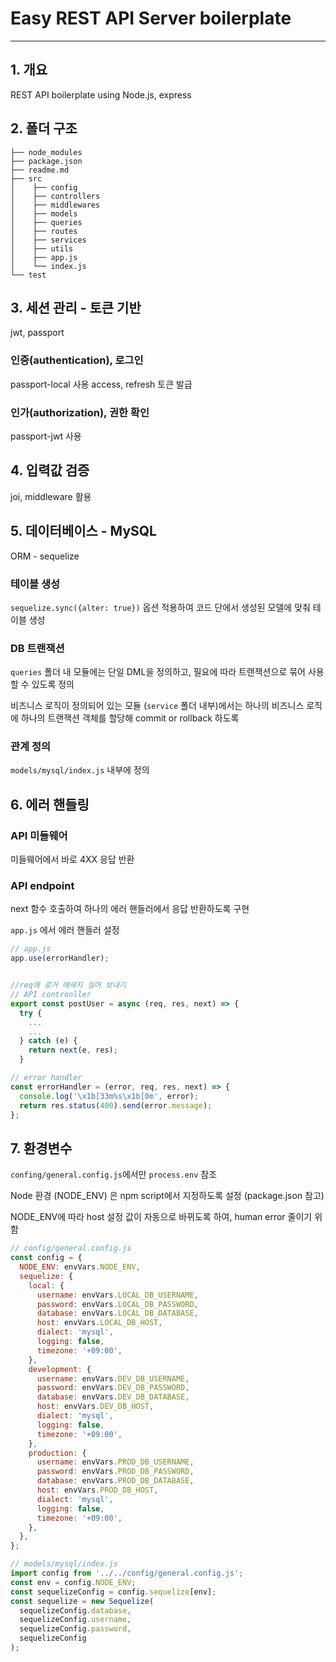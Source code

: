 # Easy REST API Server boilerplate

---

## 1. 개요

REST API boilerplate using Node.js, express

## 2. 폴더 구조

```
├── node_modules
├── package.json
├── readme.md
├── src
│    ├── config
│    ├── controllers
│    ├── middlewares
│    ├── models
│    ├── queries
│    ├── routes
│    ├── services
│    ├── utils
│    ├── app.js
│    └── index.js
└── test
```

## 3. 세션 관리 - 토큰 기반

jwt, passport

### 인증(authentication), 로그인

passport-local 사용
access, refresh 토큰 발급

### 인가(authorization), 권한 확인

passport-jwt 사용

## 4. 입력값 검증

joi, middleware 활용

## 5. 데이터베이스 - MySQL

ORM - sequelize

### 테이블 생성

`sequelize.sync({alter: true})` 옵션 적용하여 코드 단에서 생성된 모델에 맞춰 테이블 생성

### DB 트랜잭션

`queries` 폴더 내 모듈에는 단일 DML을 정의하고, 필요에 따라 트랜잭션으로 묶어 사용할 수 있도록 정의

비즈니스 로직이 정의되어 있는 모듈 (`service` 폴더 내부)에서는 하나의 비즈니스 로직에 하나의 트랜잭션 객체를 할당해 commit or rollback 하도록 

### 관계 정의

`models/mysql/index.js` 내부에 정의

## 6. 에러 핸들링

### API 미들웨어

미들웨어에서 바로 4XX 응답 반환

### API endpoint

next 함수 호출하여 하나의 에러 핸들러에서 응답 반환하도록 구현

`app.js` 에서 에러 핸들러 설정

```jsx
// app.js
app.use(errorHandler);


//req에 로거 메세지 실어 보내기
// API contronller
export const postUser = async (req, res, next) => {
  try {
    ...
    ...
  } catch (e) {
    return next(e, res);
  }

// error handler
const errorHandler = (error, req, res, next) => {
  console.log('\x1b[33m%s\x1b[0m', error);
  return res.status(400).send(error.message);
};
```

## 7. 환경변수

`confing/general.config.js`에서만 `process.env` 참조

Node 환경 (NODE_ENV) 은 npm script에서 지정하도록 설정 (package.json 참고)

NODE_ENV에 따라 host 설정 값이 자동으로 바뀌도록 하여, human error 줄이기 위함

```jsx
// config/general.config.js
const config = {
  NODE_ENV: envVars.NODE_ENV,
  sequelize: {
    local: {
      username: envVars.LOCAL_DB_USERNAME,
      password: envVars.LOCAL_DB_PASSWORD,
      database: envVars.LOCAL_DB_DATABASE,
      host: envVars.LOCAL_DB_HOST,
      dialect: 'mysql',
      logging: false,
      timezone: '+09:00',
    },
    development: {
      username: envVars.DEV_DB_USERNAME,
      password: envVars.DEV_DB_PASSWORD,
      database: envVars.DEV_DB_DATABASE,
      host: envVars.DEV_DB_HOST,
      dialect: 'mysql',
      logging: false,
      timezone: '+09:00',
    },
    production: {
      username: envVars.PROD_DB_USERNAME,
      password: envVars.PROD_DB_PASSWORD,
      database: envVars.PROD_DB_DATABASE,
      host: envVars.PROD_DB_HOST,
      dialect: 'mysql',
      logging: false,
      timezone: '+09:00',
    },
  },
};

// models/mysql/index.js
import config from '../../config/general.config.js';
const env = config.NODE_ENV;
const sequelizeConfig = config.sequelize[env];
const sequelize = new Sequelize(
  sequelizeConfig.database,
  sequelizeConfig.username,
  sequelizeConfig.password,
  sequelizeConfig
);
```
